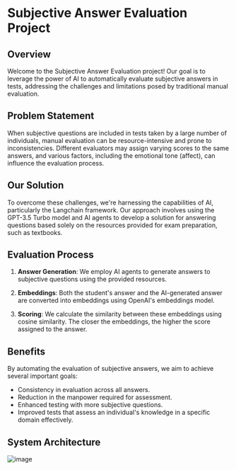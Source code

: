 # Subjective Answer Evaluation Project

## Overview

Welcome to the Subjective Answer Evaluation project! Our goal is to leverage the power of AI to automatically evaluate subjective answers in tests, addressing the challenges and limitations posed by traditional manual evaluation.

## Problem Statement

When subjective questions are included in tests taken by a large number of individuals, manual evaluation can be resource-intensive and prone to inconsistencies. Different evaluators may assign varying scores to the same answers, and various factors, including the emotional tone (affect), can influence the evaluation process.

## Our Solution

To overcome these challenges, we're harnessing the capabilities of AI, particularly the Langchain framework. Our approach involves using the GPT-3.5 Turbo model and AI agents to develop a solution for answering questions based solely on the resources provided for exam preparation, such as textbooks.

## Evaluation Process

1. **Answer Generation**: We employ AI agents to generate answers to subjective questions using the provided resources.

2. **Embeddings**: Both the student's answer and the AI-generated answer are converted into embeddings using OpenAI's embeddings model.

3. **Scoring**: We calculate the similarity between these embeddings using cosine similarity. The closer the embeddings, the higher the score assigned to the answer.

## Benefits

By automating the evaluation of subjective answers, we aim to achieve several important goals:

- Consistency in evaluation across all answers.
- Reduction in the manpower required for assessment.
- Enhanced testing with more subjective questions.
- Improved tests that assess an individual's knowledge in a specific domain effectively.

## System Architecture 
![image](https://github.com/user-attachments/assets/8ef7627a-61cb-49bc-b9a8-d09196af89b0)
